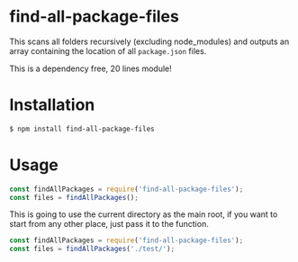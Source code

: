 # find-all-package-files
This scans all folders recursively (excluding node_modules) and outputs an array containing the location of all `package.json` files.

This is a dependency free, 20 lines module!

# Installation

```sh
$ npm install find-all-package-files
```

# Usage

```js
const findAllPackages = require('find-all-package-files');
const files = findAllPackages();
```

This is going to use the current directory as the main root, if you want to start from any other place, just pass it to the function.


```js
const findAllPackages = require('find-all-package-files');
const files = findAllPackages('./test/');
```
